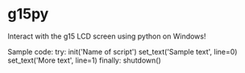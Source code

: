 g15py
=====

Interact with the g15 LCD screen using python on Windows!


Sample code:
try:
    init('Name of script')
    set_text('Sample text', line=0)
    set_text('More text', line=1)
finally:
    shutdown()
